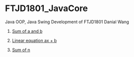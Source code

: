# FTJD1801_JavaCore
Java OOP, Java Swing Development of FTJD1801
Danial Wang

1. <a href = https://github.com/FASTTRACKSE/FTJD1801_JavaCore/blob/master/DanialWang/HelloWorld/src/fasttrackse/practice3/javahomework1.java>Sum of a and b</n>

2. <a href = https://github.com/FASTTRACKSE/FTJD1801_JavaCore/blob/master/DanialWang/HelloWorld/src/fasttrackse/practice3/javahomework2.java>Linear equation ax + b</n>

3. <a href = https://github.com/FASTTRACKSE/FTJD1801_JavaCore/blob/master/DanialWang/HelloWorld/src/fasttrackse/practice3/javahomework3.java>Sum of n</n>
